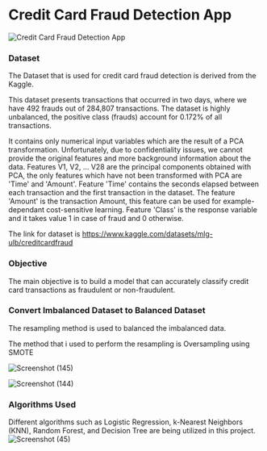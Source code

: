 # Credit Card Fraud Detection App

![Credit Card Fraud Detection App](https://github.com/AmandeepkaurCSE/CreditCard/assets/64351796/03b1da68-98cb-4ac5-81cc-3bb1c58d3f06)

### Dataset
The Dataset that is used for credit card fraud detection is derived from the Kaggle.

This dataset presents transactions that occurred in two days, where we have 492 frauds out of 284,807 transactions. The dataset is highly unbalanced, the positive class (frauds) account for 0.172% of all transactions.

It contains only numerical input variables which are the result of a PCA transformation. Unfortunately, due to confidentiality issues, we cannot provide the original features and more background information about the data. Features V1, V2, … V28 are the principal components obtained with PCA, the only features which have not been transformed with PCA are 'Time' and 'Amount'. Feature 'Time' contains the seconds elapsed between each transaction and the first transaction in the dataset. The feature 'Amount' is the transaction Amount, this feature can be used for example-dependant cost-sensitive learning. Feature 'Class' is the response variable and it takes value 1 in case of fraud and 0 otherwise.

The link for dataset is https://www.kaggle.com/datasets/mlg-ulb/creditcardfraud 

### Objective
The main objective is to build a model that can accurately classify credit card transactions as fraudulent or non-fraudulent.

### Convert Imbalanced Dataset to Balanced Dataset
The resampling method is used to balanced the imbalanced data.

The method that i used to perform the resampling is Oversampling using SMOTE

![Screenshot (145)](https://github.com/AmandeepkaurCSE/CreditCard/assets/64351796/4bba5576-79a2-4b83-8e4f-1366aba96d1a)

![Screenshot (144)](https://github.com/AmandeepkaurCSE/CreditCard/assets/64351796/d5e04c70-7e36-4cc2-910a-2f6561e7c6f6)

### Algorithms Used
Different algorithms such as Logistic Regression, k-Nearest Neighbors (KNN), Random Forest, and Decision Tree are being utilized in this project.
![Screenshot (45)](https://github.com/AmandeepkaurCSE/CreditCard/assets/64351796/17b6db63-2d5f-415b-8306-6acc35bff27b)
